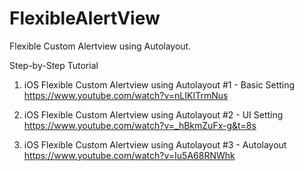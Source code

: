# FlexibleAlertView
Flexible Custom Alertview using Autolayout.

Step-by-Step Tutorial

1. iOS Flexible Custom Alertview using Autolayout #1 - Basic Setting
https://www.youtube.com/watch?v=nLIKITrmNus

2. iOS Flexible Custom Alertview using Autolayout #2 - UI Setting
https://www.youtube.com/watch?v=_hBkmZuFx-g&t=8s

3. iOS Flexible Custom Alertview using Autolayout #3 - Autolayout
https://www.youtube.com/watch?v=Iu5A68RNWhk
